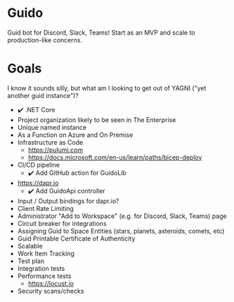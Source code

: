 # Guido
Guid bot for Discord, Slack, Teams!  Start as an MVP and scale to production-like concerns.

# Goals
I know it sounds silly, but what am I looking to get out of YAGNI ("yet another guid instance")?  

- :heavy_check_mark: .NET Core
- Project organization likely to be seen in The Enterprise
- Unique named instance
- As a Function on Azure and On Premise
- Infrastructure as Code
    - https://pulumi.com
    - https://docs.microsoft.com/en-us/learn/paths/bicep-deploy
- CI/CD pipeline
    -  :heavy_check_mark: Add GitHub action for GuidoLib
- https://dapr.io
    - :heavy_check_mark: Add GuidoApi controller
- Input / Output bindings for dapr.io?
- Client Rate Limiting
- Administrator "Add to Workspace" (e.g. for Discord, Slack, Teams) page
- Circuit breaker for integrations
- Assigning Guid to Space Entities (stars, planets, asteroids, comets, etc)
- Guid Printable Certificate of Authenticity
- Scalable 
- Work Item Tracking 
- Test plan
- Integration tests
- Performance tests
    - https://locust.io
- Security scans/checks


